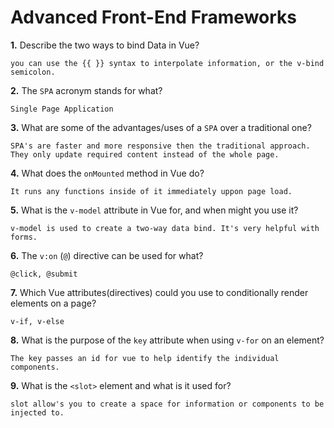 # Advanced Front-End Frameworks


**1.** Describe the two ways to bind Data in Vue?
<!-- enter you answer in the space below -->
```
you can use the {{ }} syntax to interpolate information, or the v-bind semicolon. 
```

**2.** The `SPA` acronym stands for what?
<!-- enter you answer in the space below -->
```
Single Page Application
```
**3.** What are some of the advantages/uses of a `SPA` over a traditional one?
<!-- enter you answer in the space below -->
```
SPA's are faster and more responsive then the traditional approach. They only update required content instead of the whole page.
```
**4.** What does the `onMounted` method in Vue do?
<!-- enter you answer in the space below -->
```
It runs any functions inside of it immediately uppon page load.
```
**5.** What is the `v-model` attribute in Vue for, and when might you use it?
<!-- enter you answer in the space below -->
```
v-model is used to create a two-way data bind. It's very helpful with forms.
```
**6.** The `v:on` (`@`) directive can be used for what?
<!-- enter you answer in the space below -->
```
@click, @submit
```
**7.** Which Vue attributes(directives) could you use to conditionally render elements on a page?
<!-- enter you answer in the space below -->
```
v-if, v-else
```
**8.** What is the purpose of the `key` attribute when using `v-for` on an element?
<!-- enter you answer in the space below -->
```
The key passes an id for vue to help identify the individual components.
```
**9.** What is the `<slot>` element and what is it used for?
<!-- enter you answer in the space below -->
```
slot allow's you to create a space for information or components to be injected to.
```